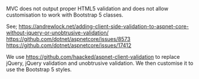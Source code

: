 MVC does not output proper HTML5 validation and does not allow customisation to work with Bootstrap 5 classes.

See;
	https://andrewlock.net/adding-client-side-validation-to-aspnet-core-without-jquery-or-unobtrusive-validation/
	https://github.com/dotnet/aspnetcore/issues/8573
	https://github.com/dotnet/aspnetcore/issues/17412

We use https://github.com/haacked/aspnet-client-validation to replace jQuery, jQuery validation and unobtrusive validation.
We then customise it to use the Bootstrap 5 styles.
